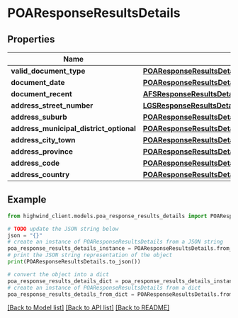 # POAResponseResultsDetails


## Properties

Name | Type | Description | Notes
------------ | ------------- | ------------- | -------------
**valid_document_type** | [**POAResponseResultsDetailsValidDocumentType**](POAResponseResultsDetailsValidDocumentType.md) |  | [optional] 
**document_date** | [**POAResponseResultsDetailsDocumentDate**](POAResponseResultsDetailsDocumentDate.md) |  | [optional] 
**document_recent** | [**AFSResponseResultsDetailsDocumentRecent**](AFSResponseResultsDetailsDocumentRecent.md) |  | [optional] 
**address_street_number** | [**LGSResponseResultsDetailsCompanyAddress**](LGSResponseResultsDetailsCompanyAddress.md) |  | [optional] 
**address_suburb** | [**POAResponseResultsDetailsAddressSuburb**](POAResponseResultsDetailsAddressSuburb.md) |  | [optional] 
**address_municipal_district_optional** | [**POAResponseResultsDetailsAddressMunicipalDistrictOptional**](POAResponseResultsDetailsAddressMunicipalDistrictOptional.md) |  | [optional] 
**address_city_town** | [**POAResponseResultsDetailsAddressCityTown**](POAResponseResultsDetailsAddressCityTown.md) |  | [optional] 
**address_province** | [**POAResponseResultsDetailsAddressProvince**](POAResponseResultsDetailsAddressProvince.md) |  | [optional] 
**address_code** | [**POAResponseResultsDetailsAddressCode**](POAResponseResultsDetailsAddressCode.md) |  | [optional] 
**address_country** | [**POAResponseResultsDetailsAddressCountry**](POAResponseResultsDetailsAddressCountry.md) |  | [optional] 

## Example

```python
from highwind_client.models.poa_response_results_details import POAResponseResultsDetails

# TODO update the JSON string below
json = "{}"
# create an instance of POAResponseResultsDetails from a JSON string
poa_response_results_details_instance = POAResponseResultsDetails.from_json(json)
# print the JSON string representation of the object
print(POAResponseResultsDetails.to_json())

# convert the object into a dict
poa_response_results_details_dict = poa_response_results_details_instance.to_dict()
# create an instance of POAResponseResultsDetails from a dict
poa_response_results_details_from_dict = POAResponseResultsDetails.from_dict(poa_response_results_details_dict)
```
[[Back to Model list]](../README.md#documentation-for-models) [[Back to API list]](../README.md#documentation-for-api-endpoints) [[Back to README]](../README.md)


